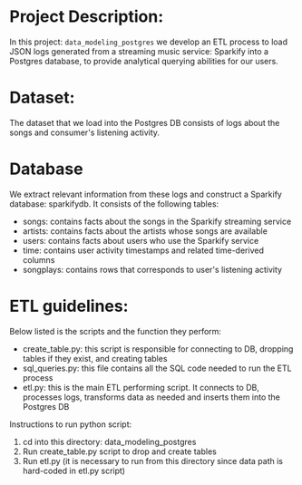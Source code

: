 # Project Description:
In this project: `data_modeling_postgres` we develop an ETL process to load JSON logs generated from a streaming music service: Sparkify into a Postgres database, to provide analytical querying abilities for our users.

# Dataset:
The dataset that we load into the Postgres DB consists of logs about the songs and consumer's listening activity.

# Database
We extract relevant information from these logs and construct a Sparkify database: sparkifydb. It consists of the following tables:
- songs: contains facts about the songs in the Sparkify streaming service
- artists: contains facts about the artists whose songs are available
- users: contains facts about users who use the Sparkify service
- time: contains user activity timestamps and related time-derived columns
- songplays: contains rows that corresponds to user's listening activity

# ETL guidelines:
Below listed is the scripts and the function they perform:
- create_table.py: this script is responsible for connecting to DB, dropping tables if they exist, and creating tables
- sql_queries.py: this file contains all the SQL code needed to run the ETL process
- etl.py: this is the main ETL performing script. It connects to DB, processes logs, transforms data as needed and inserts them into the Postgres DB

Instructions to run python script:
1. cd into this directory: data_modeling_postgres
2. Run create_table.py script to drop and create tables
3. Run etl.py (it is necessary to run from this directory since data path is hard-coded in etl.py script)
